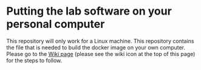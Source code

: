 # Putting the lab software on your personal computer

This repository will only work for a Linux machine. This repository contains the file that is needed to build the docker image on your own computer. Please go to the [Wiki page]([url](https://github.com/ENRE467/Getting_Started.wiki.git)) (please see the wiki icon at the top of this page) for the steps to follow.
